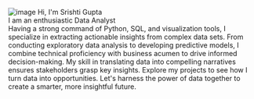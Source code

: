 ![image](https://github.com/Srishti-20/RK/assets/93029264/e7beab0e-beb1-471a-9290-acf9b83eb93c)
Hi, I'm Srishti Gupta  
I am an enthusiastic Data Analyst  
Having a strong command of Python, SQL, and visualization tools, I specialize in extracting actionable insights from complex data sets. From conducting exploratory data analysis to developing predictive models, I combine technical proficiency with business acumen to drive informed decision-making. My skill in translating data into compelling narratives ensures stakeholders grasp key insights. Explore my projects to see how I turn data into opportunities. Let's harness the power of data together to create a smarter, more insightful future.  
